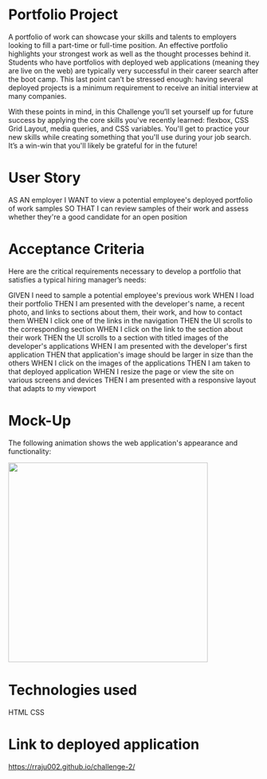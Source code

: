 # Portfolio Project
A portfolio of work can showcase your skills and talents to employers looking to fill a part-time or full-time position. An effective portfolio highlights your strongest work as well as the thought processes behind it. Students who have portfolios with deployed web applications (meaning they are live on the web) are typically very successful in their career search after the boot camp. This last point can’t be stressed enough: having several deployed projects is a minimum requirement to receive an initial interview at many companies.

With these points in mind, in this Challenge you’ll set yourself up for future success by applying the core skills you've recently learned: flexbox, CSS Grid Layout, media queries, and CSS variables. You'll get to practice your new skills while creating something that you'll use during your job search. It’s a win-win that you'll likely be grateful for in the future!

# User Story
AS AN employer
I WANT to view a potential employee's deployed portfolio of work samples
SO THAT I can review samples of their work and assess whether they're a good candidate for an open position

# Acceptance Criteria
Here are the critical requirements necessary to develop a portfolio that satisfies a typical hiring manager’s needs:

GIVEN I need to sample a potential employee's previous work
WHEN I load their portfolio
THEN I am presented with the developer's name, a recent photo, and links to sections about them, their work, and how to contact them
WHEN I click one of the links in the navigation
THEN the UI scrolls to the corresponding section
WHEN I click on the link to the section about their work
THEN the UI scrolls to a section with titled images of the developer's applications
WHEN I am presented with the developer's first application
THEN that application's image should be larger in size than the others
WHEN I click on the images of the applications
THEN I am taken to that deployed application
WHEN I resize the page or view the site on various screens and devices
THEN I am presented with a responsive layout that adapts to my viewport

# Mock-Up
The following animation shows the web application's appearance and functionality:
<div>
    <img src="https://lh3.googleusercontent.com/cFxa3O9zsDK9Lyv4-061_0ImCjqXHs1_1H44zjK3b40Qjcgh-VdiRfGI-5spAkwXkQRrUDTA114p3IY00umfWU1WZbWwyXQAUKGSQQoFJ-OYpsCUAag1vC6N9MdsSfC0QfDixfWc75FghnupcRq2e6Ezi2l9AhNWr0YLZHIcSrZp0Ul2MUjuUiQhdnAhaEM0ldwc5pl7LTF2AiwKVCyJT2eGHPIsdgPe5TE23v6aJ-11wiQTwgpSr643VNbBIHRDAYXQzZa1De7Gg1ZuBHe9w-Xt0gdlaHR0jDS4OzrHXtMREePev8WnzhAfrTwZyhdbEHgo3T93lnvfwUcA7PX5lJcYhWUf-QsAgn8Oy2tkadhaG0669NGl5gzjDQp4xW0acAC9KxaGb8T-I7uWL-97okg6kHojOMeYsy-UPLfqAwB2wrGgSzlaosQbrZJ3pWR-xRNXH6GgWRKkGccJRo4xWk0EWy_Oh8m_YpPVGW9wXoorm1augC4oUAkXDDYodJymloaO8WpqCCSLFEpPBqqWhSoj8ILQvhvXrXE8FbC4Sw5CVwIQXBbJCwxDZdrt35it7EpiAo2A9qgo0glDndAuXYemdWMYveieX_pmHUkvYcwauGPVXhfM7DG55JLiWkmC4_Iq61Yq3KJ23pWsxZSfmytWtKBTqeQMiXA0VVQywfSlfltdQVJ7jHy4hvaWd1SmpcrUMWFZZG4THBeO9R57oDW6sgfKb-FcPtuFAmpZRMlSeE090e6xGlbWZg=w1092-h1364-no?authuser=0" width="400px"/> 
</div>

# Technologies used
HTML
CSS

# Link to deployed application
https://rraju002.github.io/challenge-2/ 